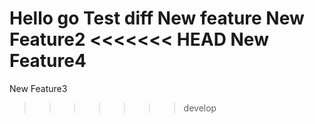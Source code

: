 Hello go
Test diff
New feature
New Feature2
<<<<<<< HEAD
New Feature4
=======
New Feature3
>>>>>>> develop
